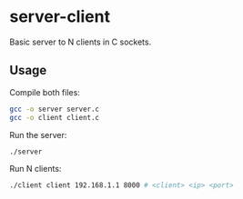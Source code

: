# server-client
Basic server to N clients in C sockets.

## Usage

Compile both files:
```sh
gcc -o server server.c
gcc -o client client.c
```

Run the server:
```sh
./server
```

Run N clients:
```sh
./client client 192.168.1.1 8000 # <client> <ip> <port> 
```
